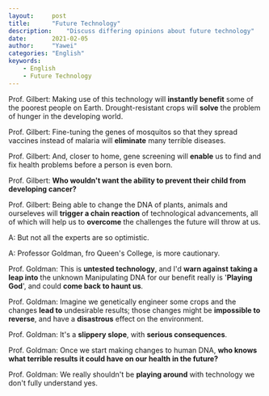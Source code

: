 ```yaml
---
layout:		post
title:		"Future Technology"
description:	"Discuss differing opinions about future technology"
date:		2021-02-05
author:		"Yawei"
categories: "English"
keywords:
	- English
	- Future Technology
---
```


Prof. Gilbert: Making use of this technology will **instantly benefit** some of the poorest people on Earth. Drought-resistant crops will **solve** the problem of hunger in the developing world.

Prof. Gilbert: Fine-tuning the genes of mosquitos so that they spread vaccines instead of malaria will **eliminate** many terrible diseases.

Prof. Gilbert: And, closer to home, gene screening will **enable** us to find and fix health problems before a person is even born.

Prof. Gilbert: **Who wouldn't want the ability to prevent their child from developing cancer?**

Prof. Gilbert: Being able to change the DNA of plants, animals and ourseleves will **trigger a chain reaction** of technological advancements, all of which will help us to **overcome** the challenges the future will throw at us.

A: But not all the experts are so optimistic.

A: Professor Goldman, fro Queen's College, is more cautionary.

Prof. Goldman: This is **untested technology**, and I'd **warn against** **taking a leap into** the unknown Manipulating DNA for our benefit really is '**Playing God**', and could **come back to haunt us**.

Prof. Goldman: Imagine we genetically engineer some crops and the changes **lead to** undesirable results; those changes might be **impossible to reverse**, and have a **disastrous** effect on the environment.

Prof. Goldman: It's a **slippery slope**, with **serious consequences**.

Prof. Goldman: Once we start making changes to human DNA, **who knows what terrible results it could have on our health in the future?**

Prof. Goldman: We really shouldn't be **playing around** with technology we don't fully understand yes.

